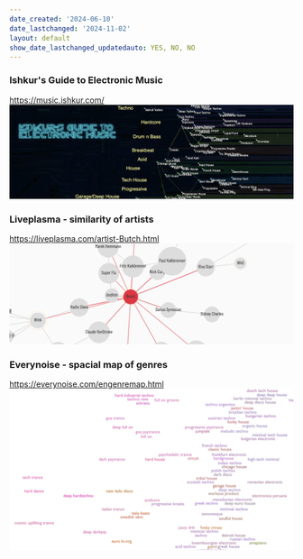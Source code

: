 ```yaml
---
date_created: '2024-06-10'
date_lastchanged: '2024-11-02'
layout: default
show_date_lastchanged_updatedauto: YES, NO, NO
---
```

### Ishkur's Guide to Electronic Music
https://music.ishkur.com/
![](media/cleanshot_2024-06-10-at-13-21-14@2x.png)


### Liveplasma - similarity of artists
https://liveplasma.com/artist-Butch.html
![](media/cleanshot_2024-06-10-at-13-25-35@2x.png)



### Everynoise - spacial map of genres
https://everynoise.com/engenremap.html
![](media/cleanshot_2024-06-10-at-13-41-54@2x.png)

